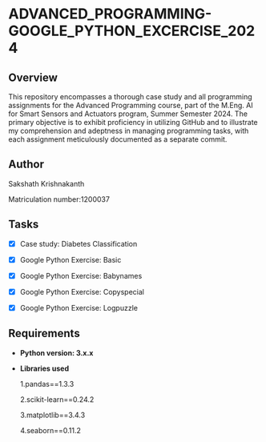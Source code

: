# ADVANCED_PROGRAMMING-GOOGLE_PYTHON_EXCERCISE_2024
## Overview
This repository encompasses a thorough case study and all programming assignments for the Advanced Programming course, part of the M.Eng. AI for Smart Sensors and Actuators program, Summer Semester 2024. The primary objective is to exhibit proficiency in utilizing GitHub and to illustrate my comprehension and adeptness in managing programming tasks, with each assignment meticulously documented as a separate commit.
## Author
Sakshath Krishnakanth 

Matriculation number:1200037

## Tasks
- [x] Case study: Diabetes Classification
- [x] Google Python Exercise: Basic
- [x]  Google Python Exercise: Babynames
- [x] Google Python Exercise: Copyspecial
- [x] Google Python Exercise: Logpuzzle


## Requirements
- **Python version: 3.x.x**
- **Libraries used**
  
  1.pandas==1.3.3
  
  2.scikit-learn==0.24.2
   
  3.matplotlib==3.4.3
  
  4.seaborn==0.11.2
